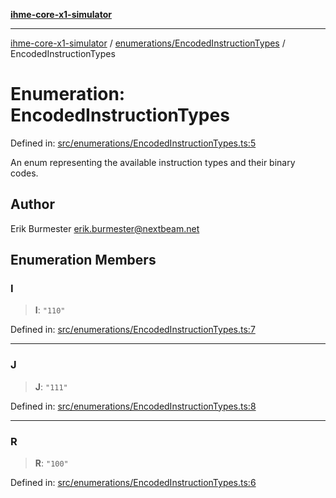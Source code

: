[**ihme-core-x1-simulator**](../../../README.md)

***

[ihme-core-x1-simulator](../../../modules.md) / [enumerations/EncodedInstructionTypes](../README.md) / EncodedInstructionTypes

# Enumeration: EncodedInstructionTypes

Defined in: [src/enumerations/EncodedInstructionTypes.ts:5](https://github.com/ProgrammIt/CPU-Simulator/blob/96764be0553f95d688bfe5600c9ae9aea8701845/src/enumerations/EncodedInstructionTypes.ts#L5)

An enum representing the available instruction types and their binary codes.

## Author

Erik Burmester <erik.burmester@nextbeam.net>

## Enumeration Members

### I

> **I**: `"110"`

Defined in: [src/enumerations/EncodedInstructionTypes.ts:7](https://github.com/ProgrammIt/CPU-Simulator/blob/96764be0553f95d688bfe5600c9ae9aea8701845/src/enumerations/EncodedInstructionTypes.ts#L7)

***

### J

> **J**: `"111"`

Defined in: [src/enumerations/EncodedInstructionTypes.ts:8](https://github.com/ProgrammIt/CPU-Simulator/blob/96764be0553f95d688bfe5600c9ae9aea8701845/src/enumerations/EncodedInstructionTypes.ts#L8)

***

### R

> **R**: `"100"`

Defined in: [src/enumerations/EncodedInstructionTypes.ts:6](https://github.com/ProgrammIt/CPU-Simulator/blob/96764be0553f95d688bfe5600c9ae9aea8701845/src/enumerations/EncodedInstructionTypes.ts#L6)
